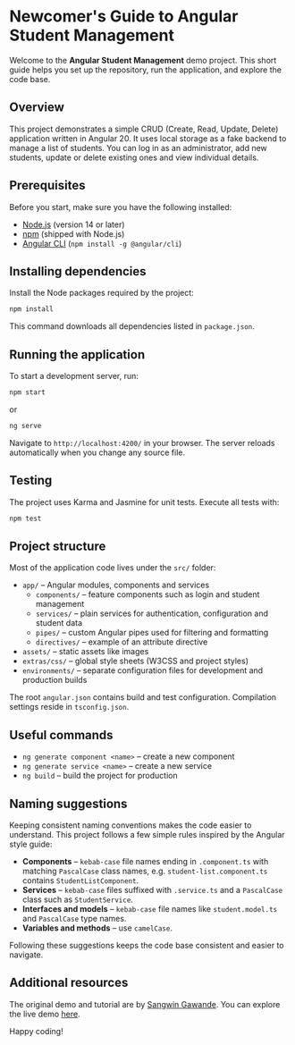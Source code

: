 # Newcomer's Guide to Angular Student Management

Welcome to the **Angular Student Management** demo project. This short guide helps you set up the repository, run the application, and explore the code base.

## Overview

This project demonstrates a simple CRUD (Create, Read, Update, Delete) application written in Angular 20. It uses local storage as a fake backend to manage a list of students. You can log in as an administrator, add new students, update or delete existing ones and view individual details.

## Prerequisites

Before you start, make sure you have the following installed:

- [Node.js](https://nodejs.org/) (version 14 or later)
- [npm](https://www.npmjs.com/) (shipped with Node.js)
- [Angular CLI](https://angular.io/cli) (`npm install -g @angular/cli`)

## Installing dependencies

Install the Node packages required by the project:

```bash
npm install
```

This command downloads all dependencies listed in `package.json`.

## Running the application

To start a development server, run:

```bash
npm start
```

or

```bash
ng serve
```

Navigate to `http://localhost:4200/` in your browser. The server reloads automatically when you change any source file.

## Testing

The project uses Karma and Jasmine for unit tests. Execute all tests with:

```bash
npm test
```

## Project structure

Most of the application code lives under the `src/` folder:

- `app/` – Angular modules, components and services
  - `components/` – feature components such as login and student management
  - `services/` – plain services for authentication, configuration and student data
  - `pipes/` – custom Angular pipes used for filtering and formatting
  - `directives/` – example of an attribute directive
- `assets/` – static assets like images
- `extras/css/` – global style sheets (W3CSS and project styles)
- `environments/` – separate configuration files for development and production builds

The root `angular.json` contains build and test configuration. Compilation settings reside in `tsconfig.json`.

## Useful commands

- `ng generate component <name>` – create a new component
- `ng generate service <name>` – create a new service
- `ng build` – build the project for production

## Naming suggestions

Keeping consistent naming conventions makes the code easier to understand. This
project follows a few simple rules inspired by the Angular style guide:

- **Components** – `kebab-case` file names ending in `.component.ts` with matching
  `PascalCase` class names, e.g. `student-list.component.ts` contains
  `StudentListComponent`.
- **Services** – `kebab-case` files suffixed with `.service.ts` and a
  `PascalCase` class such as `StudentService`.
- **Interfaces and models** – `kebab-case` file names like
  `student.model.ts` and `PascalCase` type names.
- **Variables and methods** – use `camelCase`.

Following these suggestions keeps the code base consistent and easier to
navigate.

## Additional resources

The original demo and tutorial are by [Sangwin Gawande](https://sangw.in). You can explore the live demo [here](https://blog.sangw.in/angular-student-management/).

Happy coding!
